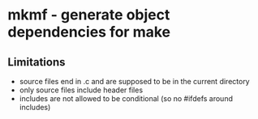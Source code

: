 # mkmf - generate object dependencies for make

## Limitations

- source files end in .c and are supposed to be in the current directory
- only source files include header files
- includes are not allowed to be conditional (so no #ifdefs around includes)
